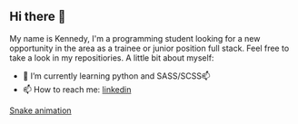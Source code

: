 ## Hi there 👋

My name is Kennedy, I'm a programming student looking for a new opportunity in the area as a trainee or junior position full stack.
Feel free to take a look in my repositiories.
A little bit about myself:
- 🌱 I’m currently learning python and SASS/SCSS📫
- 📫 How to reach me: [linkedin](www.linkedin.com/in/kennedy-crispim)

[Snake animation](https://github.com/seu-usuário-aqui/seu-usuário-aqui/blob/output/github-contribution-grid-snake.svg)
<!--
**kennedycrispim/kennedycrispim** is a ✨ _special_ ✨ repository because its `README.md` (this file) appears on your GitHub profile.

Here are some ideas to get you started:

- 🔭 I’m currently working on ...
- 🌱 I’m currently learning ...
- 👯 I’m looking to collaborate on ...
- 🤔 I’m looking for help with ...
- 💬 Ask me about ...
- 📫 How to reach me: ...
- 😄 Pronouns: ...
- ⚡ Fun fact: ...
-->
